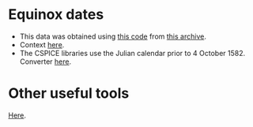 # Equinox dates
* This data was obtained using [this code](https://github.com/barrycarter/bcapps/blob/master/ASTRO/bc-solve-astro-13008.c) from [this archive](https://github.com/barrycarter/bcapps/blob/master/ASTRO/solstices-and-equinoxes.txt.bz2).
* Context [here](https://astronomy.stackexchange.com/questions/13008/are-there-accurate-equinox-and-solstice-predictions-for-the-distant-past).
* The CSPICE libraries use the Julian calendar prior to 4 October 1582. Converter [here](http://www.rosettacalendar.com/).


# Other useful tools
[Here](https://docs.google.com/spreadsheets/d/1o7QW1xvvhiZCISiEItOtqnenZ_FerNN6EUsO4Qov998/edit#gid=1620680659).
